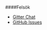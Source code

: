 ####Felsök

* [Gitter Chat](https://gitter.im/mosbth/design)
* [GitHub Issues](https://github.com/canax/anax-flat/issues)
